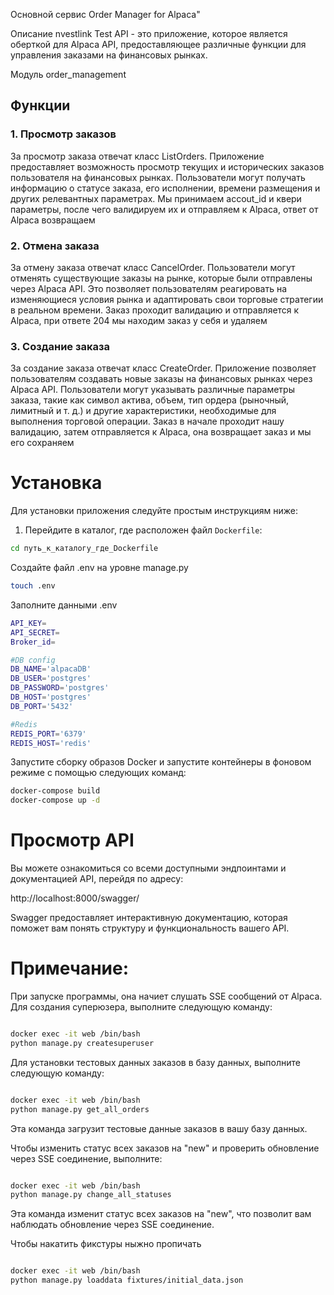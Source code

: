 Основной сервис Order Manager for Alpaca"

Описание
nvestlink Test API - это приложение, которое является оберткой для Alpaca API, предоставляющее различные функции для управления заказами на финансовых рынках.

Модуль order_management


## Функции

### 1. Просмотр заказов

За просмотр заказа отвечат класс ListOrders. Приложение предоставляет возможность просмотр текущих и исторических заказов пользователя на финансовых рынках. Пользователи могут получать информацию о статусе заказа, его исполнении, времени размещения и других релевантных параметрах. Мы принимаем accout_id и квери параметры, после чего валидируем их и отправляем к Alpaca, ответ от Alpaca возвращаем

### 2. Отмена заказа

За отмену заказа отвечат класс CancelOrder. Пользователи могут отменять существующие заказы на рынке, которые были отправлены через Alpaca API. Это позволяет пользователям реагировать на изменяющиеся условия рынка и адаптировать свои торговые стратегии в реальном времени. Заказ проходит валидацию и отправляется к Alpaca, при ответе 204 мы находим заказ у себя и удаляем

### 3. Создание заказа

За создание заказа отвечат класс CreateOrder. Приложение позволяет пользователям создавать новые заказы на финансовых рынках через Alpaca API. Пользователи могут указывать различные параметры заказа, такие как символ актива, объем, тип ордера (рыночный, лимитный и т. д.) и другие характеристики, необходимые для выполнения торговой операции. Заказ в начале проходит нашу валидацию, затем отправляется к Alpaca, она возвращает заказ и мы его сохраняем

# Установка

Для установки приложения следуйте простым инструкциям ниже:

1. Перейдите в каталог, где расположен файл `Dockerfile`:

```bash
cd путь_к_каталогу_где_Dockerfile 
```

Создайте файл .env на уровне manage.py

```bash
touch .env
```

Заполните данными  .env

```bash
API_KEY=
API_SECRET=
Broker_id=

#DB config
DB_NAME='alpacaDB'
DB_USER='postgres'
DB_PASSWORD='postgres'
DB_HOST='postgres'
DB_PORT='5432'

#Redis
REDIS_PORT='6379'
REDIS_HOST='redis'
```

Запустите сборку образов Docker и запустите контейнеры в фоновом режиме с помощью следующих команд:

```bash
docker-compose build
docker-compose up -d
```

# Просмотр API

Вы можете ознакомиться со всеми доступными эндпоинтами и документацией API, перейдя по адресу:

http://localhost:8000/swagger/

Swagger предоставляет интерактивную документацию, которая поможет вам понять структуру и функциональность вашего API.

# Примечание:
При запуске программы, она начиет слушать SSE сообщений от Alpaca.
Для создания суперюзера, выполните следующую команду:

```bash

docker exec -it web /bin/bash 
python manage.py createsuperuser
```

Для установки тестовых данных заказов в базу данных, выполните следующую команду:

```bash

docker exec -it web /bin/bash 
python manage.py get_all_orders
```

Эта команда загрузит тестовые данные заказов в вашу базу данных.


Чтобы изменить статус всех заказов на "new" и проверить обновление через SSE соединение, выполните:

```bash

docker exec -it web /bin/bash 
python manage.py сhange_all_statuses
```

Эта команда изменит статус всех заказов на "new", что позволит вам наблюдать обновление через SSE соединение.


Чтобы накатить фикстуры ныжно пропичать

```bash

docker exec -it web /bin/bash 
python manage.py loaddata fixtures/initial_data.json
```
